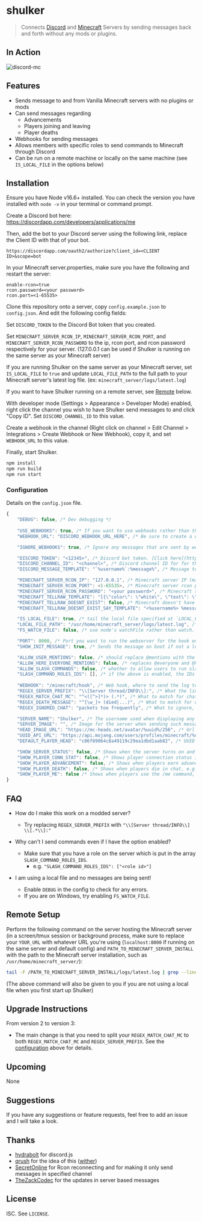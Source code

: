 # shulker

> Connects [Discord](https://discordapp.com/) and [Minecraft](https://minecraft.net) Servers by sending messages back and forth without any mods or plugins.

## In Action
![discord-mc](http://i.thedestruc7i0n.ca/I5anbg.gif)

## Features
- Sends message to and from Vanilla Minecraft servers with no plugins or mods
- Can send messages regarding
  - Advancements
  - Players joining and leaving
  - Player deaths
- Webhooks for sending messages
- Allows members with specific roles to send commands to Minecraft through Discord
- Can be run on a remote machine or locally on the same machine (see `IS_LOCAL_FILE` in the options below)
 
## Installation

Ensure you have Node v16.6+ installed. You can check the version you have installed with `node -v` in your terminal or command prompt.

Create a Discord bot here: https://discordapp.com/developers/applications/me

Then, add the bot to your Discord server using the following link, replace the Client ID with that of your bot.
```
https://discordapp.com/oauth2/authorize?client_id=<CLIENT ID>&scope=bot
```

In your Minecraft server.properties, make sure you have the following and restart the server:
```
enable-rcon=true
rcon.password=<your password>
rcon.port=<1-65535>
```

Clone this repository onto a server, copy ```config.example.json``` to ```config.json```. And edit the following config fields:

Set `DISCORD_TOKEN` to the Discord Bot token that you created.

Set `MINECRAFT_SERVER_RCON_IP`, `MINECRAFT_SERVER_RCON_PORT`, and `MINECRAFT_SERVER_RCON_PASSWORD` to the ip, rcon port, and rcon password respectively for your server. (127.0.0.1 can be used if Shulker is running on the same server as your Minecraft server)

If you are running Shulker on the same server as your Minecraft server, set `IS_LOCAL_FILE` to `true` and update `LOCAL_FILE_PATH` to the full path to your Minecraft server's latest log file. (ex: `minecraft_server/logs/latest.log`)

If you want to have Shulker running on a remote server, see [Remote](#remote-setup) below.

With developer mode (Settings > Appearance > Developer Mode) enabled, right click the channel you wish to have Shulker send messages to and click "Copy ID". Set `DISCORD_CHANNEL_ID` to this value.

Create a webhook in the channel (Right click on channel > Edit Channel > Integrations > Create Webhook or New Webhook), copy it, and set `WEBHOOK_URL` to this value.

Finally, start Shulker.
```sh
npm install
npm run build
npm run start
```

### Configuration
Details on the `config.json` file.

```js
{
    "DEBUG": false, /* Dev debugging */
    
    "USE_WEBHOOKS": true, /* If you want to use webhooks rather than the Discord bot sending the messages (recommended) */
    "WEBHOOK_URL": "DISCORD_WEBHOOK_URL_HERE", /* Be sure to create a webhook in the channel settings and place it here! */

    "IGNORE_WEBHOOKS": true, /* Ignore any messages that are sent by webhooks. If disabled, then all webhooks but those sent from the configured webhook will be handled as well */

    "DISCORD_TOKEN": "<12345>", /* Discord bot token. [Click here](https://discordapp.com/developers/applications/me) to create you application and add a bot to it. */
    "DISCORD_CHANNEL_ID": "<channel>", /* Discord channel ID for for the discord bot. Enable developer mode in your Discord client, then right click channel and select "Copy ID". */
    "DISCORD_MESSAGE_TEMPLATE": "`%username%`:%message%", /* Message template to display in Discord */

    "MINECRAFT_SERVER_RCON_IP": "127.0.0.1", /* Minecraft server IP (make sure you have enabled rcon) */
    "MINECRAFT_SERVER_RCON_PORT": <1-65535>, /* Minecraft server rcon port */
    "MINECRAFT_SERVER_RCON_PASSWORD": "<your password>", /* Minecraft server rcon password */
    "MINECRAFT_TELLRAW_TEMPLATE": "[{\"color\": \"white\", \"text\": \"<%username%> %message%\"}]", /* Tellraw template to display in Minecraft */
    "MINECRAFT_TELLRAW_DOESNT_EXIST": false, /* Minecraft doesn't have the tellraw command (<1.7.2), use say instead. !this may be dangerous! */
    "MINECRAFT_TELLRAW_DOESNT_EXIST_SAY_TEMPLATE": "<%username%> %message%", /* used when MINECRAFT_TELLRAW_DOESNT_EXIST is set to true. say template to display on minecraft, same as MINECRAFT_TELLRAW_TEMPLATE. */

    "IS_LOCAL_FILE": true, /* tail the local file specified at `LOCAL_FILE_PATH` */
    "LOCAL_FILE_PATH": "/usr/home/minecraft_server/logs/latest.log", /* the path to the local file if `IS_LOCAL_FILE` is set */
    "FS_WATCH_FILE": false, /* use node's watchFile rather than watch. see FAQ for more details */

    "PORT": 8000, /* Port you want to run the webserver for the hook on */
    "SHOW_INIT_MESSAGE": true, /* Sends the message on boot if not a local file of what command to run */ 

    "ALLOW_USER_MENTIONS": false, /* should replace @mentions with the mention in discord (format: @username#discriminator) */
    "ALLOW_HERE_EVERYONE_MENTIONS": false, /* replaces @everyone and @here with "@ everyone" and "@ here" respectively */
    "ALLOW_SLASH_COMMANDS": false, /* whether to allow users to run slash commands from discord */
    "SLASH_COMMAND_ROLES_IDS": [], /* if the above is enabled, the IDs of the roles which can run slash commands. With developer mode enabled, right click each role and "Copy ID". */.
    
    "WEBHOOK": "/minecraft/hook", /* Web hook, where to send the log to */
    "REGEX_SERVER_PREFIX": "\\[Server thread/INFO\\]:", /* What the lines of the log should start with */
    "REGEX_MATCH_CHAT_MC": "^<([^>]*)> (.*)", /* What to match for chat (best to leave as default) */
    "REGEX_DEATH_MESSAGE": "^[\w_]+ (died|...)", /* What to match for death messages (best leave this default too) */
    "REGEX_IGNORED_CHAT": "packets too frequently", /* What to ignore, you can put any regex for swear words for example and it will  be ignored */

    "SERVER_NAME": "Shulker", /* The username used when displaying any server information in chat, e.g., Server - Shulker : Server message here*/
    "SERVER_IMAGE": "", /* Image for the server when sending such messages (if enabled below). Only for WebHooks. */
    "HEAD_IMAGE_URL": "https://mc-heads.net/avatar/%uuid%/256", /* Url to get the heads for the webhook, %uuid% is replaced with the uuid of the player */
    "UUID_API_URL": "https://api.mojang.com/users/profiles/minecraft/%username%", /* Url to fetch the uuids from. %username% is replaced with the username of the player. expects uuid at top level key `id` (like the mojang api) */
    "DEFAULT_PLAYER_HEAD": "c06f89064c8a49119c29ea1dbd1aab82", /* UUID of player with the default head to use (currently is MHF_Steve) */

    "SHOW_SERVER_STATUS": false, /* Shows when the server turns on and off e.g., Server - Shulker : Server is online */
    "SHOW_PLAYER_CONN_STAT": false, /* Shows player connection status in chat, e.g., Server - Shulker : TheMachine joined the game */
    "SHOW_PLAYER_ADVANCEMENT": false, /* Shows when players earn advancements in chat, e.g., Server - Shulker : TheMachine has made the advacement [MEME - Machine] */
    "SHOW_PLAYER_DEATH": false, /* Shows when players die in chat, e.g., Server - Shulker : TheMachine was blown up by creeper */
    "SHOW_PLAYER_ME": false /* Shows when players use the /me command, e.g. **destruc7i0n** says hello */
}
```

## FAQ
* How do I make this work on a modded server?
  - Try replacing `REGEX_SERVER_PREFIX` with `"\\[Server thread/INFO\\] \\[.*\\]:"`
  
* Why can't I send commands even if I have the option enabled?
  - Make sure that you have a role on the server which is put in the array `SLASH_COMMAND_ROLES_IDS`.
    - e.g. `"SLASH_COMMAND_ROLES_IDS": ["<role id>"]`

* I am using a local file and no messages are being sent!
  - Enable `DEBUG` in the config to check for any errors.
  - If you are on Windows, try enabling `FS_WATCH_FILE`.

## Remote Setup

Perform the following command on the server hosting the Minecraft server (in a screen/tmux session or background process, make sure to replace your `YOUR_URL` with whatever URL you're using (`localhost:8000` if running on the same server and default config) and `PATH_TO_MINECRAFT_SERVER_INSTALL` with the path to the Minecraft server installation, such as `/usr/home/minecraft_server/`):

```sh
tail -F /PATH_TO_MINECRAFT_SERVER_INSTALL/logs/latest.log | grep --line-buffered ": <" | while read x ; do echo -ne $x | curl -X POST -d @- http://YOUR_URL/minecraft/hook ; done
```
(The above command will also be given to you if you are not using a local file when you first start up Shulker)

## Upgrade Instructions
From version 2 to version 3:
- The main change is that you need to split your `REGEX_MATCH_CHAT_MC` to both `REGEX_MATCH_CHAT_MC` and `REGEX_SERVER_PREFIX`.
  See the [configuration](#configuration) above for details.

## Upcoming
None

## Suggestions
If you have any suggestions or feature requests, feel free to add an issue and I will take a look.

## Thanks
* [hydrabolt](https://github.com/hydrabolt) for discord.js
* [qrush](https://github.com/qrush) for the idea of this ([wither](https://github.com/qrush/wither))
* [SecretOnline](https://github.com/secretonline) for Rcon reconnecting and for making it only send messages in specified channel
* [TheZackCodec](https://github.com/TheZackCodec/) for the updates in server based messages

## License

ISC. See `LICENSE`.
